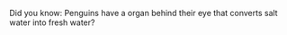 Did you know: Penguins have a organ behind their eye that converts salt water into fresh water?

<!---
cbleslie/cbleslie is a ✨ special ✨ repository because its `README.md` (this file) appears on your GitHub profile.
You can click the Preview link to take a look at your changes.
--->
